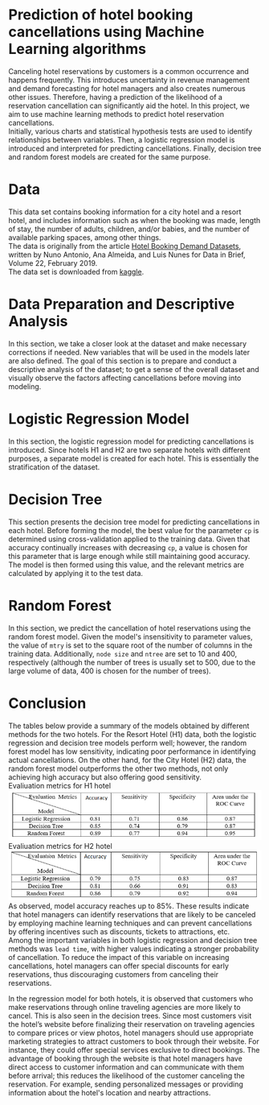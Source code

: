 # Prediction of hotel booking cancellations using Machine Learning algorithms 
Canceling hotel reservations by customers is a common occurrence and happens frequently. This introduces uncertainty in revenue management and demand forecasting for hotel managers and also creates numerous other issues. Therefore, having a prediction of the likelihood of a reservation cancellation can significantly aid the hotel. In this project, we aim to use machine learning methods to predict hotel reservation cancellations. \
Initially, various charts and statistical hypothesis tests are used to identify relationships between variables. Then, a logistic regression model is introduced and interpreted for predicting cancellations. Finally, decision tree and random forest models are created for the same purpose.
# Data
This data set contains booking information for a city hotel and a resort hotel, and includes information such as when the booking was made, length of stay, the number of adults, children, and/or babies, and the number of available parking spaces, among other things. \
The data is originally from the article [Hotel Booking Demand Datasets](https://www.sciencedirect.com/science/article/pii/S2352340918315191), written by Nuno Antonio, Ana Almeida, and Luis Nunes for Data in Brief, Volume 22, February 2019. \
The data set is downloaded from [kaggle](https://www.kaggle.com/code/marcuswingen/eda-of-bookings-and-ml-to-predict-cancelations).
# Data Preparation and Descriptive Analysis
In this section, we take a closer look at the dataset and make necessary corrections if needed. New variables that will be used in the models later are also defined. The goal of this section is to prepare and conduct a descriptive analysis of the dataset; to get a sense of the overall dataset and visually observe the factors affecting cancellations before moving into modeling.
# Logistic Regression Model
In this section, the logistic regression model for predicting cancellations is introduced. Since hotels H1 and H2 are two separate hotels with different purposes, a separate model is created for each hotel. This is essentially the stratification of the dataset.
# Decision Tree
This section presents the decision tree model for predicting cancellations in each hotel. Before forming the model, the best value for the parameter `cp` is determined using cross-validation applied to the training data. Given that accuracy continually increases with decreasing `cp`, a value is chosen for this parameter that is large enough while still maintaining good accuracy. The model is then formed using this value, and the relevant metrics are calculated by applying it to the test data.
# Random Forest
In this section, we predict the cancellation of hotel reservations using the random forest model. Given the model's insensitivity to parameter values, the value of `mtry` is set to the square root of the number of columns in the training data. Additionally, `node size` and `ntree` are set to 10 and 400, respectively (although the number of trees is usually set to 500, due to the large volume of data, 400 is chosen for the number of trees).
# Conclusion
The tables below provide a summary of the models obtained by different methods for the two hotels. For the Resort Hotel (H1) data, both the logistic regression and decision tree models perform well; however, the random forest model has low sensitivity, indicating poor performance in identifying actual cancellations. On the other hand, for the City Hotel (H2) data, the random forest model outperforms the other two methods, not only achieving high accuracy but also offering good sensitivity. \
Evaliuation metrics for H1 hotel \
![](https://github.com/hamidnakhaei/hotel_booking_cancelation_prediction/blob/e35b515bedb5235a2c19752030c3be8f52f26320/Fig/h1.png) \
Evaliuation metrics for H2 hotel \
![](https://github.com/hamidnakhaei/hotel_booking_cancelation_prediction/blob/e35b515bedb5235a2c19752030c3be8f52f26320/Fig/h2.png) \
As observed, model accuracy reaches up to 85%. These results indicate that hotel managers can identify reservations that are likely to be canceled by employing machine learning techniques and can prevent cancellations by offering incentives such as discounts, tickets to attractions, etc. \
Among the important variables in both logistic regression and decision tree methods was `lead time`, with higher values indicating a stronger probability of cancellation. To reduce the impact of this variable on increasing cancellations, hotel managers can offer special discounts for early reservations, thus discouraging customers from canceling their reservations.

In the regression model for both hotels, it is observed that customers who make reservations through online traveling agencies are more likely to cancel. This is also seen in the decision trees. Since most customers visit the hotel’s website before finalizing their reservation on traveling agencies to compare prices or view photos, hotel managers should use appropriate marketing strategies to attract customers to book through their website. For instance, they could offer special services exclusive to direct bookings. The advantage of booking through the website is that hotel managers have direct access to customer information and can communicate with them before arrival; this reduces the likelihood of the customer canceling the reservation. For example, sending personalized messages or providing information about the hotel's location and nearby attractions.
